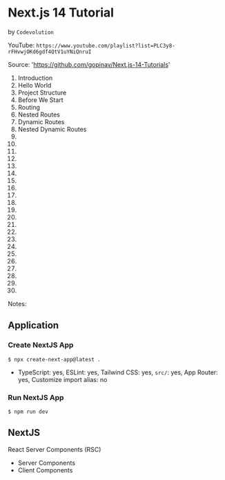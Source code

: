 # Next.js 14 Tutorial
by `Codevolution`

YouTube: `https://www.youtube.com/playlist?list=PLC3y8-rFHvwjOKd6gdf4QtV1uYNiQnruI`

Source: 'https://github.com/gopinav/Next.js-14-Tutorials'

01. Introduction
02. Hello World
03. Project Structure
04. Before We Start
05. Routing
06. Nested Routes
07. Dynamic Routes
08. Nested Dynamic Routes
09.
10.
11.
12.
13.
14.
15.
16.
17.
18.
19.
20.
21.
22.
23.
24.
25.
26.
27.
28.
29.
30.


Notes:

## Application

### Create NextJS App

`$ npx create-next-app@latest .`

* TypeScript: yes, ESLint: yes, Tailwind CSS: yes, `src/`: yes, App Router: yes, Customize import alias: no

### Run NextJS App

`$ npm run dev`

## NextJS

React Server Components (RSC)

* Server Components
* Client Components